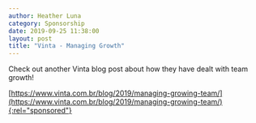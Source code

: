 ```yaml
---
author: Heather Luna
category: Sponsorship
date: 2019-09-25 11:38:00
layout: post
title: "Vinta - Managing Growth"
---
```


Check out another Vinta blog post about how they have dealt with team growth!

[https://www.vinta.com.br/blog/2019/managing-growing-team/](https://www.vinta.com.br/blog/2019/managing-growing-team/){:rel="sponsored"}
